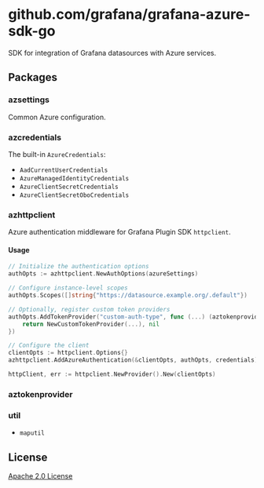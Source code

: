 # github.com/grafana/grafana-azure-sdk-go

SDK for integration of Grafana datasources with Azure services.

## Packages

### azsettings

Common Azure configuration.

### azcredentials

The built-in `AzureCredentials`:
- `AadCurrentUserCredentials`
- `AzureManagedIdentityCredentials`
- `AzureClientSecretCredentials`
- `AzureClientSecretOboCredentials`

### azhttpclient

Azure authentication middleware for Grafana Plugin SDK `httpclient`.

#### Usage

```go
// Initialize the authentication options
authOpts := azhttpclient.NewAuthOptions(azureSettings)

// Configure instance-level scopes
authOpts.Scopes([]string{"https://datasource.example.org/.default"})

// Optionally, register custom token providers
authOpts.AddTokenProvider("custom-auth-type", func (...) (aztokenprovider.AzureTokenProvider, error) {
	return NewCustomTokenProvider(...), nil
})

// Configure the client
clientOpts := httpclient.Options{}
azhttpclient.AddAzureAuthentication(&clientOpts, authOpts, credentials)

httpClient, err := httpclient.NewProvider().New(clientOpts)
```

### aztokenprovider

### util

- `maputil`

## License

[Apache 2.0 License](https://github.com/grafana/azure-sdk-go/blob/master/LICENSE)
